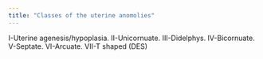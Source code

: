 ```yaml
---
title: "Classes of the uterine anomolies"
---
```

I-Uterine agenesis/hypoplasia. II-Unicornuate. III-Didelphys. IV-Bicornuate. V-Septate. VI-Arcuate. VII-T shaped (DES)

